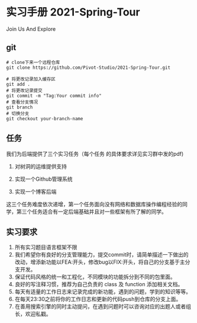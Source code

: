 # 实习手册 2021-Spring-Tour
Join Us And Explore
## git
```shell
# clone下来一个远程仓库
git clone https://github.com/Pivot-Studio/2021-Spring-Tour.git

# 将更改记录加入缓存区
git add .
# 将更改记录提交
git commit -m "Tag:Your commit info"
# 查看分支情况
git branch
# 切换分支
git checkout your-branch-name
```

## 任务

我们为后端提供了三个实习任务（每个任务 的具体要求详见实习群中发的pdf)

1. 对树洞的运维提供支持

2. 实现一个Github管理系统

3. 实现一个博客后端

  
这三个任务难度依次递增，第一个任务面向没有网络和数据库操作编程经验的同学，第三个任务适合有一定后端基础并且对一些框架有所了解的同学。

## 实习要求

1. 所有实习题目语言框架不限
2. 我们希望你有良好的分支管理能力，提交commit时，请简单描述一下做出的改动，增添新功能以FEA:开头，修改bug以FIX:开头，将自己的分支基于主分支开发。
3. 保证代码风格的统一和工程化，不同模块的功能拆分到不同的包里面。
4. 良好的写注释习惯，推荐为自己负责的 class 及 function 添加相关文档。
5. 每天有适量的工作日志来记录完成的新功能，遇到的问题，学到的知识等等。
6. 在每天23:30之前将你的工作日志和更新的代码push到仓库的分支上面。
7. 在善用搜索引擎的同时主动提问，在遇到问题时可以咨询对应的出题人或者组长，欢迎私戳。

